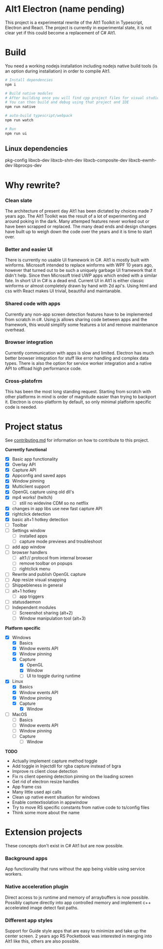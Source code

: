 
# Alt1 Electron (name pending)
This project is a experimental rewrite of the Alt1 Toolkit in Typescript, Electron and React. The project is currently in experimental state, it is not clear yet if this could become a replacement of C# Alt1.

# Build
You need a working nodejs installation including nodejs native build tools (is an option during installation) in order to compile Alt1.
```sh
# Install dependencies
npm i

# Build native modules
# After building once you will find cpp project files for visual studio/xcode depending on your platform
# You can then build and debug using that project and IDE
npm run native

# auto-build typescript/webpack
npm run watch

# Run
npm run ui
```

## Linux dependencies
pkg-config libxcb-dev libxcb-shm-dev libxcb-composite-dev libxcb-ewmh-dev libprocps-dev

# Why rewrite?

### Clean slate
The architecture of present day Alt1 has been dictated by choices made 7 years ago. The Alt1 Toolkit was the result of a lot of experimenting and around poking in the dark. Many attemped features never worked out or have been scrapped or replaced. The many dead ends and design changes have built up to weigh down the code over the years and it is time to start over.

### Better and easier UI
There is currently no usable UI framework in C#. Alt1 is mostly built with winforms. Microsoft intended to replace winforms with WPF 10 years ago, however that turned out to be such a uniquely garbage UI framework that it didn't help. Since then Microsoft tried UWP apps which ended with a similar fate. In short UI in C# is a dead end. Current UI in Alt1 is either classic winforms or almost completely drawn by hand with 2d api's. Using html and css with React makes UI trivial, beautiful and maintanable.

### Shared code with apps
Currently any non-app screen detection features have to be implemented from scratch in c#. Using js allows sharing code between apps and the framework, this would simplify some features a lot and remove maintenance overhead.

### Browser integration
Currently communication with apps is slow and limited. Electron has much better browser integration for stuff like error handling and complex data types. There is also the option for service worker integration and a native API to offload high performance code.

### Cross-platofrm
This has been the most long standing request. Starting from scratch with other platforms in mind is order of magnitude easier than trying to backport it. Electron is cross-platform by default, so only minimal platform specific code is needed.

# Project status

See [contributing.md](./contributing.md) for information on how to contribute to this project.

**Currently functional**
- [x] Basic app functionality
- [x] Overlay API
- [x] Capture API
- [x] Appconfig and saved apps
- [x] Window pinning
- [x] Multiclient support
- [x] OpenGL capture using old dll's
- [x] mp4 works! (twitch)
	- [ ] still no widevine CDM so no netflix
- [x] changes in app libs use new fast capture API
- [x] rightclick detection
- [x] basic alt+1 hotkey detection
- [ ] Toolbar
- [ ] Settings window
	- [ ] installed apps
	- [ ] capture mode previews and troubleshoot
- [ ] add app window
- [ ] browser handlers
	- [ ] alt1:// protocol from internal browser
	- [ ] remove toolbar on popups
	- [ ] rightclick menu
- [ ] Rewrite and publish OpenGL capture
- [ ] App resize visual snapping
- [ ] Shippebleness in general
- [ ] alt+1 hotkey
	- [ ] app triggers
- [ ] statusdaemon
- [ ] Independent modules
	- [ ] Screenshot sharing (alt+2)
	- [ ] Window manipulation tool (alt+3)
	
**Platform specific**
- [x] Windows
	- [x] Basics
	- [x] Window events API
	- [x] Window pinning
	- [x] Capture
		- [x] OpenGL
		- [x] Window
		- [ ] UI to toggle during runtime
- [x] Linux
	- [x] Basics
	- [x] Window events API
	- [x] Window pinning
	- [x] Capture
		- [x] Window
- [ ] MacOS
	- [ ] Basics
	- [ ] Window events API
	- [ ] Window pinning
	- [ ] Capture
		- [ ] Window

**TODO**
- Actually implement capture method toggle
- Add toggle in Injectdll for rgba capture instead of bgra
- Improve rs client close detection
- Fix rs client opening detection pinning on the loading screen
- Get rid of electron resize handles
- App frame css
- Many little used api calls
- Clean up native event situation for windows
- Enable contextisolation in appwindow
- Try to move RS specific constants from native code to ts/config files
- Think some more about the name


# Extension projects
These concepts don't exist in C# Alt1 but are now possible.

### Background apps
App functionality that runs without the app being visible using service workers.

### Native acceleration plugin
Direct access to js runtime and memory of arraybuffers is now possible. Possibly capture directly into app controlled memory and implement c++ accelerated image detect fast paths.

### Different app styles
Support for Guide style apps that are easy to minimize and take up the center screen. 2 years ago RS Pocketbook was interested in merging into Alt1 like this, others are also possible.
